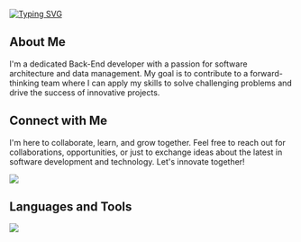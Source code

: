 [![Typing SVG](https://readme-typing-svg.demolab.com?repeat=false&font=Fira+Code&weight=900&size=50&letterSpacing=&duration=2944&pause=200&color=8D8D8D8A&background=00BEFF00&width=835&height=110&lines=Hey..+I'm+Amirmohammad)](https://git.io/typing-svg)


About Me
---
I'm a dedicated Back-End developer with a passion for software architecture and data management. My goal is to contribute to a forward-thinking team where I can apply my skills to solve challenging problems and drive the success of innovative projects.


Connect with Me
-----
 I'm here to collaborate, learn, and grow together. Feel free to reach out for collaborations, opportunities, or just to exchange ideas about the latest in software development and technology. Let's innovate together!

 <a href="https://www.linkedin.com/in/amirmohammad-rahmanian-0a0204272">
    <img src="https://skillicons.dev/icons?i=linkedin">
 </a>


Languages and Tools
---

<p>
  <a href="https://skillicons.dev">
    <img src="https://skillicons.dev/icons?i=git,nodejs,nestjs,expressjs,postgres,mongodb,typescript,javascript,css,html,linux,postman " />
  </a>
</p>


